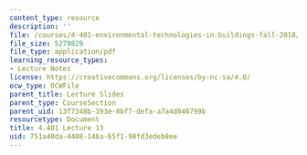 ```yaml
---
content_type: resource
description: ''
file: /courses/4-401-environmental-technologies-in-buildings-fall-2018/751a40da4408146a65f198fd3edeb8ee_MIT4_401F18_lec13.pdf
file_size: 5279829
file_type: application/pdf
learning_resource_types:
- Lecture Notes
license: https://creativecommons.org/licenses/by-nc-sa/4.0/
ocw_type: OCWFile
parent_title: Lecture Slides
parent_type: CourseSection
parent_uid: 13f7348b-393e-8bf7-defa-a7a4d040799b
resourcetype: Document
title: 4.401 Lecture 13
uid: 751a40da-4408-146a-65f1-98fd3edeb8ee
---
```

